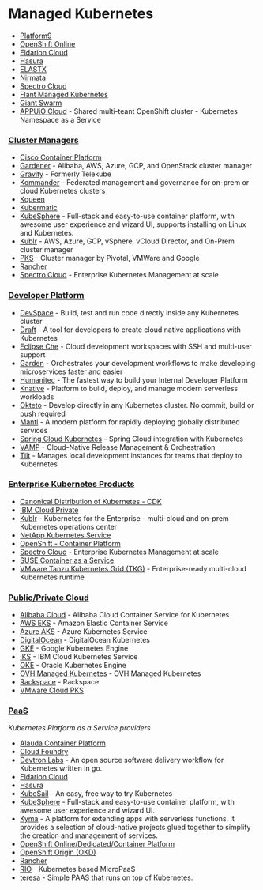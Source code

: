 Managed Kubernetes
=======================================================================

  - [Platform9](http://platform9.com)
  - [OpenShift Online](https://www.openshift.com/products/online/)
  - [Eldarion Cloud](http://eldarion.cloud/)
  - [Hasura](https://hasura.io/)
  - [ELASTX](https://www.elastx.se/en/kubernetes/)
  - [Nirmata](https://www.nirmata.com/)
  - [Spectro Cloud](https://www.spectrocloud.com)
  - [Flant Managed Kubernetes](https://flant.com/services/managed-kubernetes-as-a-service)
  - [Giant Swarm](https://www.giantswarm.io/)
  - [APPUiO Cloud](https://www.appuio.ch/offering/cloud/) - Shared multi-teant OpenShift cluster - Kubernetes Namespace as a Service

### [Cluster Managers](#cluster-manager)

  - [Cisco Container Platform](https://www.cisco.com/c/en/us/products/cloud-systems-management/container-platform/index.html)
  - [Gardener](https://github.com/gardener/gardener) - Alibaba, AWS, Azure, GCP, and OpenStack cluster manager
  - [Gravity](https://gravitational.com/gravity) - Formerly Telekube
  - [Kommander](https://d2iq.com/solutions/ksphere/kommander) - Federated management and governance for on-prem or cloud Kubernetes clusters
  - [Kqueen](https://github.com/Mirantis/kqueen)
  - [Kubermatic](http://www.loodse.com/)
  - [KubeSphere](https://github.com/kubesphere/kubesphere) - Full-stack and easy-to-use container platform, with awesome user experience and wizard UI, supports installing on Linux and Kubernetes.
  - [Kublr](https://kublr.com/how-it-works/) - AWS, Azure, GCP, vSphere, vCloud Director, and On-Prem cluster manager
  - [PKS](https://pivotal.io/platform/pivotal-container-service) - Cluster manager by Pivotal, VMWare and Google
  - [Rancher](https://rancher.com/)
  - [Spectro Cloud](https://www.spectrocloud.com) - Enterprise Kubernetes Management at scale

### [Developer Platform](#developer-platform)

  - [DevSpace](https://github.com/covexo/devspace) - Build, test and run code directly inside any Kubernetes cluster
  - [Draft](http://draft.sh) - A tool for developers to create cloud native applications with Kubernetes
  - [Eclipse Che](https://github.com/eclipse/che) - Cloud development workspaces with SSH and multi-user support
  - [Garden](https://garden.io) - Orchestrates your development workflows to make developing microservices faster and easier
  - [Humanitec](https://humanitec.com) - The fastest way to build your Internal Developer Platform
  - [Knative](https://github.com/knative/) - Platform to build, deploy, and manage modern serverless workloads
  - [Okteto](https://github.com/okteto/okteto) - Develop directly in any Kubernetes cluster. No commit, build or push required
  - [Mantl](https://github.com/mantl/mantl) - A modern platform for rapidly deploying globally distributed services
  - [Spring Cloud Kubernetes](https://github.com/spring-cloud/spring-cloud-kubernetes) - Spring Cloud integration with Kubernetes
  - [VAMP](http://vamp.io) - Cloud-Native Release Management & Orchestration
  - [Tilt](https://github.com/windmilleng/tilt) - Manages local development instances for teams that deploy to Kubernetes

### [Enterprise Kubernetes Products](#enterprise-kubernetes-products)

  - [Canonical Distribution of Kubernetes - CDK](https://www.ubuntu.com/kubernetes)
  - [IBM Cloud Private](https://www.ibm.com/cloud/private)
  - [Kublr](https://kublr.com/) - Kubernetes for the Enterprise - multi-cloud and on-prem Kubernetes operations center
  - [NetApp Kubernetes Service](https://cloud.netapp.com/kubernetes-service)
  - [OpenShift - Container Platform](http://www.openshift.com/container-platform/index.html)
  - [Spectro Cloud](https://www.spectrocloud.com) - Enterprise Kubernetes Management at scale
  - [SUSE Container as a Service](http://www.suse.com/betaprogram/caasp-beta/)
  - [VMware Tanzu Kubernetes Grid (TKG)](https://tanzu.vmware.com/kubernetes-grid) - Enterprise-ready multi-cloud Kubernetes runtime
  

### [Public/Private Cloud](#publicprivate-cloud)

   - [Alibaba Cloud](https://www.alibabacloud.com/product/kubernetes) - Alibaba Cloud Container Service for Kubernetes
   - [AWS EKS](https://aws.amazon.com/eks/) - Amazon Elastic Container Service
   - [Azure AKS](https://docs.microsoft.com/en-us/azure/aks/) - Azure Kubernetes Service
   - [DigitalOcean](https://www.digitalocean.com/products/kubernetes/) - DigitalOcean Kubernetes
   - [GKE](https://cloud.google.com/container-engine/) - Google Kubernetes Engine
   - [IKS](https://www.ibm.com/cloud/container-service) - IBM Cloud Kubernetes Service
   - [OKE](https://cloud.oracle.com/containers/kubernetes-engine) - Oracle Kubernetes Engine
   - [OVH Managed Kubernetes](https://www.ovh.co.uk/kubernetes/) - OVH Managed Kubernetes
   - [Rackspace](https://www.rackspace.com/en-in) - Rackspace
   - [VMware Cloud PKS](https://cloud.vmware.com/vmware-cloud-pks)

### [PaaS](#paas)

   *Kubernetes Platform as a Service providers*

  - [Alauda Container Platform](http://www.alauda.cn/?lang=EN)
  - [Cloud Foundry](https://github.com/cloudfoundry/cf-for-k8s)
  - [Devtron Labs](https://github.com/devtron-labs/devtron) - An open source software delivery workflow for Kubernetes written in go.
  - [Eldarion Cloud](http://eldarion.cloud)
  - [Hasura](http://www.hasura.io)
  - [KubeSail](https://kubesail.com) - An easy, free way to try Kubernetes
  - [KubeSphere](https://github.com/kubesphere/kubesphere) - Full-stack and easy-to-use container platform, with awesome user experience and wizard UI.
  - [Kyma](https://kyma-project.io/) - A platform for extending apps with serverless functions. It provides a selection of cloud-native projects glued together to simplify the creation and management of services.
  - [OpenShift Online/Dedicated/Container Platform](https://www.openshift.com/)
  - [OpenShift Origin (OKD)](http://www.okd.io)
  - [Rancher](http://rancher.com/running-kubernetes-aws-rancher/)
  - [RIO](https://rio.io/) - Kubernetes based MicroPaaS
  - [teresa](https://github.com/luizalabs/teresa) - Simple PAAS that runs on top of Kubernetes.
